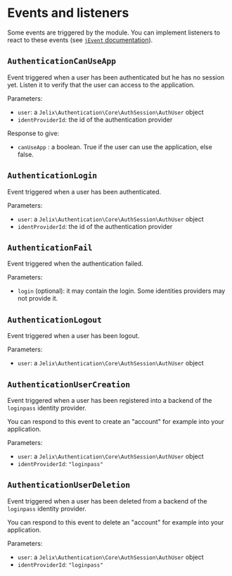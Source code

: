 
Events and listeners
=====================

Some events are triggered by the module. You can implement listeners to react to
these events (see [`jEvent` documentation](https://docs.jelix.org/en/manual/components/events)).

`AuthenticationCanUseApp`
-------------------------

Event triggered when a user has been authenticated but he has no session yet.
Listen it to verify that the user can access to the application.

Parameters:

- `user`: a `Jelix\Authentication\Core\AuthSession\AuthUser` object
- `identProviderId`: the id of the authentication provider

Response to give:

- `canUseApp` : a boolean. True if the user can use the application, else false.

`AuthenticationLogin`
---------------------

Event triggered when a user has been authenticated.

Parameters:

- `user`: a `Jelix\Authentication\Core\AuthSession\AuthUser` object
- `identProviderId`: the id of the authentication provider

`AuthenticationFail`
--------------------

Event triggered when the authentication failed.

Parameters:

- `login` (optional): it may contain the login. Some identities providers may not provide it.


`AuthenticationLogout`
---------------------

Event triggered when a user has been logout.

Parameters:

- `user`: a `Jelix\Authentication\Core\AuthSession\AuthUser` object


`AuthenticationUserCreation`
----------------------------

Event triggered when a user has been registered into a backend of the `loginpass`
identity provider.

You can respond to this event to create an "account" for example into your
application.

Parameters:

- `user`: a `Jelix\Authentication\Core\AuthSession\AuthUser` object
- `identProviderId`: `"loginpass"`

`AuthenticationUserDeletion`
----------------------------

Event triggered when a user has been deleted from a backend of the `loginpass`
identity provider.

You can respond to this event to delete an "account" for example into your
application.

Parameters:

- `user`: a `Jelix\Authentication\Core\AuthSession\AuthUser` object
- `identProviderId`: `"loginpass"`






